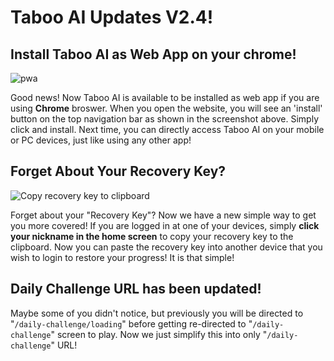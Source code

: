 # **Taboo AI Updates V2.4!**

## Install Taboo AI as Web App on your chrome!

![pwa](/features/pwa.png)

Good news! Now Taboo AI is available to be installed as web app if you are using **Chrome** broswer. When you open the website, you will see an 'install' button on the top navigation bar as shown in the screenshot above. Simply click and install. Next time, you can directly access Taboo AI on your mobile or PC devices, just like using any other app!

## Forget About Your Recovery Key?

![Copy recovery key to clipboard](/features/Copy%20RKey%20to%20Clipboard.png)

Forget about your "Recovery Key"? Now we have a new simple way to get you more covered! If you are logged in at one of your devices, simply **click your nickname in the home screen** to copy your recovery key to the clipboard. Now you can paste the recovery key into another device that you wish to login to restore your progress! It is that simple!

## Daily Challenge URL has been updated!

Maybe some of you didn't notice, but previously you will be directed to "`/daily-challenge/loading`" before getting re-directed to "`/daily-challenge`" screen to play. Now we just simplify this into only "`/daily-challenge`" URL!